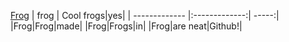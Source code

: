 [Frog](https://www.google.com/search?q=frog&rlz=1C1GCEB_enAU1020AU1020&sxsrf=ALiCzsaFxPns9Q47hYwGhC5YJrjUCVKrUQ:1670063249476&source=lnms&tbm=isch&sa=X&ved=2ahUKEwip1_K1nt37AhU7plYBHcrzCnYQ_AUoAXoECAEQAw&biw=1920&bih=937&dpr=1)
| frog       | Cool frogs|yes|
| ------------- |:-------------:| -----:|
|Frog|Frog|made|
|Frog|Frogs|in|
|Frog|are neat|Github!|
